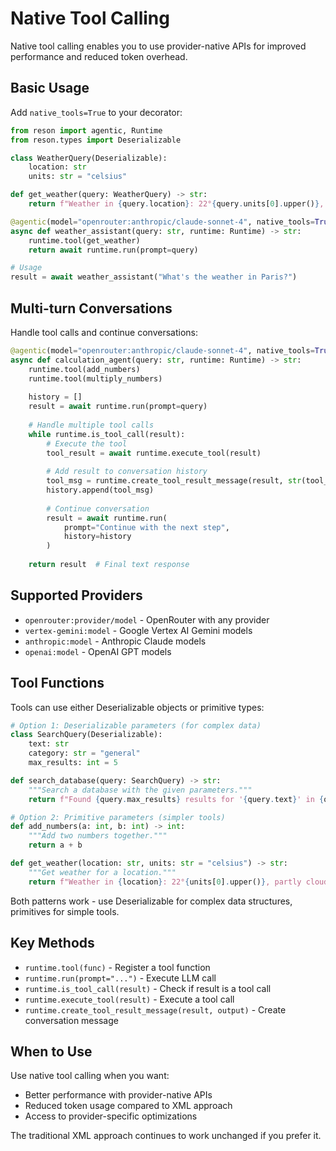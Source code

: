 # Native Tool Calling

Native tool calling enables you to use provider-native APIs for improved performance and reduced token overhead.

## Basic Usage

Add `native_tools=True` to your decorator:

```python
from reson import agentic, Runtime
from reson.types import Deserializable

class WeatherQuery(Deserializable):
    location: str
    units: str = "celsius"

def get_weather(query: WeatherQuery) -> str:
    return f"Weather in {query.location}: 22°{query.units[0].upper()}, partly cloudy"

@agentic(model="openrouter:anthropic/claude-sonnet-4", native_tools=True)
async def weather_assistant(query: str, runtime: Runtime) -> str:
    runtime.tool(get_weather)
    return await runtime.run(prompt=query)

# Usage
result = await weather_assistant("What's the weather in Paris?")
```

## Multi-turn Conversations

Handle tool calls and continue conversations:

```python
@agentic(model="openrouter:anthropic/claude-sonnet-4", native_tools=True)
async def calculation_agent(query: str, runtime: Runtime) -> str:
    runtime.tool(add_numbers)
    runtime.tool(multiply_numbers)
    
    history = []
    result = await runtime.run(prompt=query)
    
    # Handle multiple tool calls
    while runtime.is_tool_call(result):
        # Execute the tool
        tool_result = await runtime.execute_tool(result)
        
        # Add result to conversation history
        tool_msg = runtime.create_tool_result_message(result, str(tool_result))
        history.append(tool_msg)
        
        # Continue conversation
        result = await runtime.run(
            prompt="Continue with the next step",
            history=history
        )
    
    return result  # Final text response
```

## Supported Providers

- `openrouter:provider/model` - OpenRouter with any provider
- `vertex-gemini:model` - Google Vertex AI Gemini models  
- `anthropic:model` - Anthropic Claude models
- `openai:model` - OpenAI GPT models

## Tool Functions

Tools can use either Deserializable objects or primitive types:

```python
# Option 1: Deserializable parameters (for complex data)
class SearchQuery(Deserializable):
    text: str
    category: str = "general"
    max_results: int = 5

def search_database(query: SearchQuery) -> str:
    """Search a database with the given parameters."""
    return f"Found {query.max_results} results for '{query.text}' in {query.category}"

# Option 2: Primitive parameters (simpler tools)
def add_numbers(a: int, b: int) -> int:
    """Add two numbers together."""
    return a + b

def get_weather(location: str, units: str = "celsius") -> str:
    """Get weather for a location."""
    return f"Weather in {location}: 22°{units[0].upper()}, partly cloudy"
```

Both patterns work - use Deserializable for complex data structures, primitives for simple tools.

## Key Methods

- `runtime.tool(func)` - Register a tool function
- `runtime.run(prompt="...")` - Execute LLM call  
- `runtime.is_tool_call(result)` - Check if result is a tool call
- `runtime.execute_tool(result)` - Execute a tool call
- `runtime.create_tool_result_message(result, output)` - Create conversation message

## When to Use

Use native tool calling when you want:
- Better performance with provider-native APIs
- Reduced token usage compared to XML approach
- Access to provider-specific optimizations

The traditional XML approach continues to work unchanged if you prefer it.
